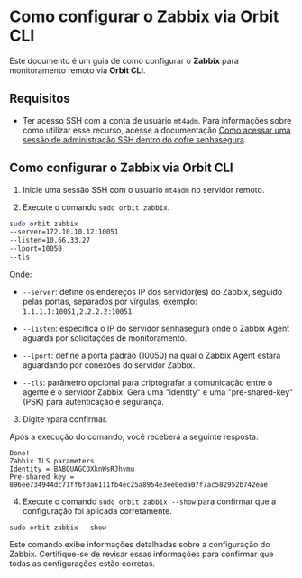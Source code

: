 # Como configurar o Zabbix via Orbit CLI

Este documento é um guia de como configurar o **Zabbix** para monitoramento remoto via **Orbit CLI**. 


## Requisitos

* Ter acesso SSH com a conta de usuário `mt4adm`. Para informações sobre  como utilizar esse recurso, acesse a documentação [Como acessar uma sessão de administração SSH dentro do cofre senhasegura](/v3-33/docs/pt/administration-ssh-access).


## Como configurar o Zabbix via Orbit CLI


1. Inicie uma sessão SSH com o usuário `mt4adm` no servidor remoto.

2. Execute o comando `sudo orbit zabbix`.
```bash
sudo orbit zabbix
--server=172.10.10.12:10051
--listen=10.66.33.27
--lport=10050 
--tls
```
Onde:

* `--server`: define os endereços IP dos servidor(es) do Zabbix, seguido pelas portas, separados por vírgulas, exemplo: `1.1.1.1:10051,2.2.2.2:10051`. 
* `--listen`: especifica o IP do servidor senhasegura onde o Zabbix Agent aguarda por solicitações de monitoramento.

* `--lport`: define a porta padrão (10050) na qual o Zabbix Agent estará aguardando por conexões do servidor Zabbix.

* `--tls`: parâmetro opcional para criptografar a comunicação entre o agente e o servidor Zabbix. Gera uma "identity" e uma "pre-shared-key" (PSK) para autenticação e segurança.

3. Digite `Y`para confirmar. 

Após a execução do comando, você receberá a seguinte resposta:

```Shell
Done!
Zabbix TLS parameters
Identity = BABQUAGCOXknWsRJhvmu
Pre-shared key = 896ee734944dc71ff6f0a6111fb4ec25a8954e3ee0eda07f7ac582952b742eae

```
4. Execute o comando `sudo orbit zabbix --show` para confirmar que a configuração foi aplicada corretamente.

```Shell
sudo orbit zabbix --show

```
Este comando exibe informações detalhadas sobre a configuração do Zabbix. Certifique-se de revisar essas informações para confirmar que todas as configurações estão corretas.




